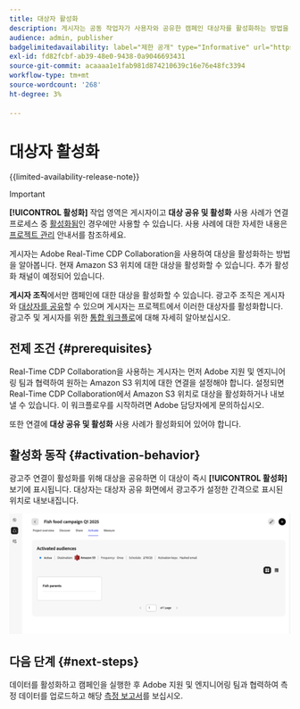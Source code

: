 ```yaml
---
title: 대상자 활성화
description: 게시자는 공동 작업자가 사용자와 공유한 캠페인 대상자를 활성화하는 방법을 알아봅니다.
audience: admin, publisher
badgelimitedavailability: label="제한 공개" type="Informative" url="https://helpx.adobe.com/kr/legal/product-descriptions/real-time-customer-data-platform-collaboration.html newtab=true"
exl-id: fd82fcbf-ab39-48e0-9438-0a9046693431
source-git-commit: acaaaa1e1fab981d874210639c16e76e48fc3394
workflow-type: tm+mt
source-wordcount: '268'
ht-degree: 3%

---
```


# 대상자 활성화

{{limited-availability-release-note}}

>[!IMPORTANT]
>
>**[!UICONTROL 활성화]** 작업 영역은 게시자이고 **대상 공유 및 활성화** 사용 사례가 연결 프로세스 중 [활성화됨](../connect/establishing-connections.md#connection-settings)인 경우에만 사용할 수 있습니다. 사용 사례에 대한 자세한 내용은 [프로젝트 관리](./manage-projects.md#project-use-cases) 안내서를 참조하세요.

게시자는 Adobe Real-Time CDP Collaboration을 사용하여 대상을 활성화하는 방법을 알아봅니다. 현재 Amazon S3 위치에 대한 대상을 활성화할 수 있습니다. 추가 활성화 채널이 예정되어 있습니다.

**게시자 조직**&#x200B;에서만 캠페인에 대한 대상을 활성화할 수 있습니다. 광고주 조직은 게시자와 [대상자를 공유](/help/guide/collaborate/share.md)할 수 있으며 게시자는 프로젝트에서 이러한 대상자를 활성화합니다. 광고주 및 게시자를 위한 [통합 워크플로](/help/guide/end-to-end-workflow.md)에 대해 자세히 알아보십시오.

## 전제 조건 {#prerequisites}

Real-Time CDP Collaboration을 사용하는 게시자는 먼저 Adobe 지원 및 엔지니어링 팀과 협력하여 원하는 Amazon S3 위치에 대한 연결을 설정해야 합니다. 설정되면 Real-Time CDP Collaboration에서 Amazon S3 위치로 대상을 활성화하거나 내보낼 수 있습니다. 이 워크플로우를 시작하려면 Adobe 담당자에게 문의하십시오.

또한 연결에 **대상 공유 및 활성화** 사용 사례가 활성화되어 있어야 합니다.

## 활성화 동작 {#activation-behavior}

광고주 연결이 활성화를 위해 대상을 공유하면 이 대상이 즉시 **[!UICONTROL 활성화]** 보기에 표시됩니다. 대상자는 대상자 공유 화면에서 광고주가 설정한 간격으로 표시된 위치로 내보내집니다.

![Amazon S3 대상에 대한 워크플로우를 활성화합니다.](/help/assets/collaborate/activate/activate-to-amazon-s3.png)

## 다음 단계 {#next-steps}

데이터를 활성화하고 캠페인을 실행한 후 Adobe 지원 및 엔지니어링 팀과 협력하여 측정 데이터를 업로드하고 해당 [측정 보고서](/help/guide/collaborate/measure.md)를 보십시오.
